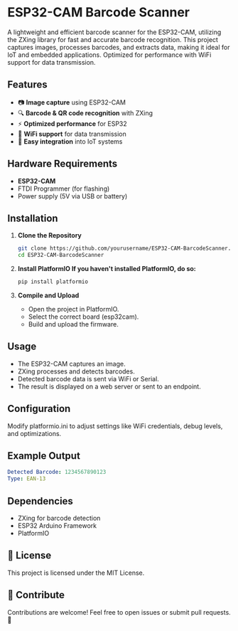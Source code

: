 # ESP32-CAM Barcode Scanner

A lightweight and efficient barcode scanner for the ESP32-CAM, utilizing the ZXing library for fast and accurate barcode recognition. This project captures images, processes barcodes, and extracts data, making it ideal for IoT and embedded applications. Optimized for performance with WiFi support for data transmission.


## Features
- 📷 **Image capture** using ESP32-CAM
- 🔍 **Barcode & QR code recognition** with ZXing
- ⚡ **Optimized performance** for ESP32
- 📡 **WiFi support** for data transmission
- 🔧 **Easy integration** into IoT systems

## Hardware Requirements
- **ESP32-CAM**  
- FTDI Programmer (for flashing)  
- Power supply (5V via USB or battery)

## Installation

1. **Clone the Repository**
   ```sh
   git clone https://github.com/yourusername/ESP32-CAM-BarcodeScanner.git
   cd ESP32-CAM-BarcodeScanner
   ```

2. **Install PlatformIO If you haven't installed PlatformIO, do so:**
   ```sh
   pip install platformio
   ```

3. **Compile and Upload**
   - Open the project in PlatformIO.
   - Select the correct board (esp32cam).
   - Build and upload the firmware.

## Usage
   - The ESP32-CAM captures an image.
   - ZXing processes and detects barcodes.
   - Detected barcode data is sent via WiFi or Serial.
   - The result is displayed on a web server or sent to an endpoint.

## Configuration
   Modify platformio.ini to adjust settings like WiFi credentials, debug levels, and optimizations.

## Example Output
   ```yaml
Detected Barcode: 1234567890123
Type: EAN-13
   ```

## Dependencies
- ZXing for barcode detection
- ESP32 Arduino Framework
- PlatformIO

## 📜 License
This project is licensed under the MIT License.

## 🤝 Contribute
Contributions are welcome! Feel free to open issues or submit pull requests. 🚀
